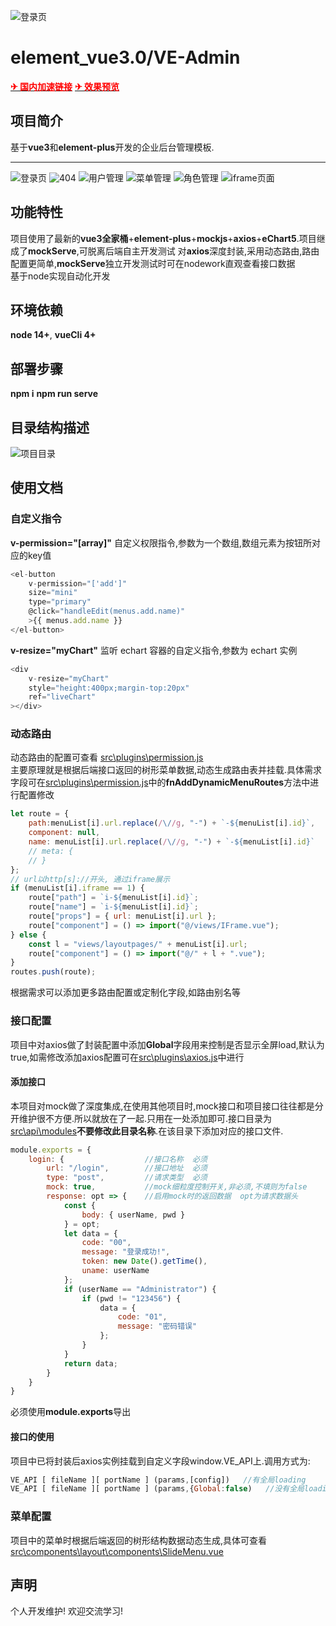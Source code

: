 <!--
 * @Author: your name
 * @Date: 2021-01-07 09:49:49
 * @LastEditTime: 2021-03-26 16:04:08
 * @LastEditors: Please set LastEditors
 * @Description: In User Settings Edit
 * @FilePath: \element_vue3.0\README.md
-->
![登录页](./src/assets/logo.png)

# element_vue3.0/VE-Admin

**[<font color=#FF0000>✈ 国内加速链接</font>](https://gitee.com/asaasa/element_vue3.0)**
**[<font color=#FF0000>✈ 效果预览</font>](http://asaasa.gitee.io/xujianhua)**

## 项目简介

基于**vue3**和**element-plus**开发的企业后台管理模板.
___
![登录页](./pvw/login-min.png)
![404](./pvw/404-min.png)
![用户管理](./pvw/user-min.png)
![菜单管理](./pvw/menu-min.png)
![角色管理](./pvw/role-min.png)
![iframe页面](./pvw/iframe-min.png)

## 功能特性

项目使用了最新的**vue3全家桶**+**element-plus**+**mockjs**+**axios**+**eChart5**.项目继成了**mockServe**,可脱离后端自主开发测试
对**axios**深度封装,采用动态路由,路由配置更简单,**mockServe**独立开发测试时可在nodework直观查看接口数据   
基于node实现自动化开发



## 环境依赖

**node 14+**, **vueCli 4+**

## 部署步骤

**npm i** 
**npm run serve**

## 目录结构描述

![项目目录](./pvw/01.png)

## 使用文档

### 自定义指令

**v-permission="[array]"**
自定义权限指令,参数为一个数组,数组元素为按钮所对应的key值

~~~js
<el-button
    v-permission="['add']"
    size="mini"
    type="primary"
    @click="handleEdit(menus.add.name)"
    >{{ menus.add.name }}
</el-button>
~~~

**v-resize="myChart"**
监听 echart 容器的自定义指令,参数为 echart 实例

~~~js
<div
    v-resize="myChart"
    style="height:400px;margin-top:20px"
    ref="liveChart"
></div>
~~~

### 动态路由

动态路由的配置可查看 [src\plugins\permission.js](src\plugins\permission.js)  
主要原理就是根据后端接口返回的树形菜单数据,动态生成路由表并挂载.具体需求字段可在[src\plugins\permission.js](src\plugins\permission.js)中的**fnAddDynamicMenuRoutes**方法中进行配置修改

~~~js
let route = {
    path:menuList[i].url.replace(/\//g, "-") + `-${menuList[i].id}`,
    component: null,
    name: menuList[i].url.replace(/\//g, "-") + `-${menuList[i].id}`
    // meta: {
    // }
};
// url以http[s]://开头, 通过iframe展示
if (menuList[i].iframe == 1) {
    route["path"] = `i-${menuList[i].id}`;
    route["name"] = `i-${menuList[i].id}`;
    route["props"] = { url: menuList[i].url };
    route["component"] = () => import("@/views/IFrame.vue");
} else {
    const l = "views/layoutpages/" + menuList[i].url;
    route["component"] = () => import("@/" + l + ".vue");
}
routes.push(route);
~~~

根据需求可以添加更多路由配置或定制化字段,如路由别名等

### 接口配置

项目中对axios做了封装配置中添加**Global**字段用来控制是否显示全屏load,默认为true,如需修改添加axios配置可在[src\plugins\axios.js](src\plugins\axios.js)中进行

#### 添加接口

本项目对mock做了深度集成,在使用其他项目时,mock接口和项目接口往往都是分开维护很不方便.所以就放在了一起.只用在一处添加即可.接口目录为[src\api\modules](src\api\modules)**不要修改此目录名称**.在该目录下添加对应的接口文件.

~~~js
module.exports = {
    login: {                  //接口名称  必须
        url: "/login",        //接口地址  必须
        type: "post",         //请求类型  必须
        mock: true,           //mock细粒度控制开关,非必须,不填则为false
        response: opt => {    //启用mock时的返回数据  opt为请求数据头
            const {
                body: { userName, pwd }
            } = opt;
            let data = {
                code: "00",
                message: "登录成功!",
                token: new Date().getTime(),
                uname: userName
            };
            if (userName == "Administrator") {
                if (pwd != "123456") {
                    data = {
                        code: "01",
                        message: "密码错误"
                    };
                }
            }
            return data;
        }
    }
}
~~~

必须使用**module.exports**导出

#### 接口的使用

项目中已将封装后axios实例挂载到自定义字段window.VE_API上.调用方式为:  
~~~js
VE_API [ fileName ][ portName ] (params,[config])   //有全局loading
VE_API [ fileName ][ portName ] (params,{Global:false)   //没有全局loading
~~~
### 菜单配置

项目中的菜单时根据后端返回的树形结构数据动态生成,具体可查看[src\components\layout\components\SlideMenu.vue](src\components\layout\components\SlideMenu.vue)

## 声明

个人开发维护! 欢迎交流学习!
